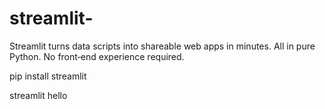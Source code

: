 # streamlit-
Streamlit turns data scripts into shareable web apps in minutes.
All in pure Python. No front‑end experience required.

pip install streamlit

streamlit hello
